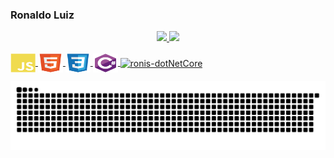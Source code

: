 ### Ronaldo Luiz

<div align="center">
  <a href="https://github.com/justronis">
  <img height="180em" src="https://github-readme-stats.vercel.app/api?username=justronis&show_icons=true&theme=dark&include_all_commits=true&count_private=true"/>
  <img height="180em" src="https://github-readme-stats.vercel.app/api/top-langs/?username=justronis&layout=compact&langs_count=7&theme=dark"/>
</div>
  
  <div style="display: inline_block"><br>
  <img align="center" alt="ronis-Js" height="30" width="40" src="https://raw.githubusercontent.com/devicons/devicon/master/icons/javascript/javascript-plain.svg">
  <img align="center" alt="ronis-HTML" height="30" width="40" src="https://raw.githubusercontent.com/devicons/devicon/master/icons/html5/html5-original.svg">
  <img align="center" alt="ronis-CSS" height="30" width="40" src="https://raw.githubusercontent.com/devicons/devicon/master/icons/css3/css3-original.svg">
  <img align="center" alt="ronis-Csharp" height="30" width="40" src="https://raw.githubusercontent.com/devicons/devicon/master/icons/csharp/csharp-original.svg">
  <img align="center" alt="ronis-dotNetCore" height="30" width="40" src="https://cdn.jsdelivr.net/gh/devicons/devicon/icons/dotnetcore/dotnetcore-original.svg">    
</div>
  
  ![Snake animation](https://github.com/justronis/justronis/blob/output/github-contribution-grid-snake.svg)
